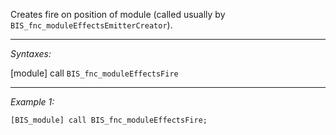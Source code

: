 Creates fire on position of module (called usually by `BIS_fnc_moduleEffectsEmitterCreator`).


---
*Syntaxes:*

[module] call `BIS_fnc_moduleEffectsFire`

---
*Example 1:*

```sqf
[BIS_module] call BIS_fnc_moduleEffectsFire;
```
